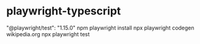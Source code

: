 # playwright-typescript

"@playwright/test": "1.15.0"
npm playwright install
npx playwright codegen wikipedia.org
npx playwright test
